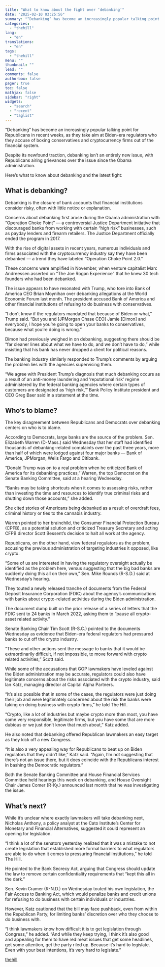 ```yaml
---
title: "What to know about the fight over ‘debanking’"
date: "2025-02-10 03:25:56"
summary: "“Debanking” has become an increasingly popular talking point for Republicans in recent weeks, as they take aim at Biden-era regulators who they accuse of boxing conservatives and cryptocurrency firms out of the financial system. Despite its newfound traction, debanking isn’t an entirely new issue, with Republicans airing grievances over the..."
categories:
  - "thehill"
lang:
  - "en"
translations:
  - "en"
tags:
  - "thehill"
menu: ""
thumbnail: ""
lead: ""
comments: false
authorbox: false
pager: true
toc: false
mathjax: false
sidebar: "right"
widgets:
  - "search"
  - "recent"
  - "taglist"
---
```


“Debanking” has become an increasingly popular talking point for Republicans in recent weeks, as they take aim at Biden-era regulators who they accuse of boxing conservatives and cryptocurrency firms out of the financial system.

Despite its newfound traction, debanking isn’t an entirely new issue, with Republicans airing grievances over the issue since the Obama administration.

Here’s what to know about debanking and the latest fight:

**What is debanking?**
----------------------

Debanking is the closure of bank accounts that financial institutions consider risky, often with little notice or explanation.

Concerns about debanking first arose during the Obama administration with “Operation Choke Point” — a controversial Justice Department initiative that discouraged banks from working with certain “high risk” businesses, such as payday lenders and firearm retailers. The Justice Department officially ended the program in 2017.

With the rise of digital assets in recent years, numerous individuals and firms associated with the cryptocurrency industry say they have been debanked — a trend they have labeled “Operation Choke Point 2.0.”

These concerns were amplified in November, when venture capitalist Marc Andreessen asserted on “The Joe Rogan Experience” that he knew 30 tech founders who had been debanked.

The issue appears to have resonated with Trump, who tore into Bank of America CEO Brian Moynihan over debanking allegations at the World Economic Forum last month. The president accused Bank of America and other financial institutions of refusing to do business with conservatives.

“I don’t know if the regulators mandated that because of Biden or what,” Trump said. “But you and [JPMorgan Chase CEO] Jamie [Dimon] and everybody, I hope you’re going to open your banks to conservatives, because what you’re doing is wrong.”

Dimon had previously weighed in on debanking, suggesting there should be “far cleaner lines about what we have to do, and we don’t have to do,” while insisting that his bank has never dropped a client for political reasons.

The banking industry similarly responded to Trump’s comments by arguing the problem lies with the agencies supervising them.

“We agree with President Trump’s diagnosis that much debanking occurs as a result of an anti-money laundering and ‘reputational risk’ regime administered by the federal banking agencies where certain types of customers are designated as ‘high risk,’” Bank Policy Institute president and CEO Greg Baer said in a statement at the time.

**Who’s to blame?**
-------------------

The key disagreement between Republicans and Democrats over debanking centers on who is to blame.

According to Democrats, large banks are the source of the problem. Sen. Elizabeth Warren (D-Mass.) said Wednesday that her staff had identified thousands of debanking-related complaints over the past three years, more than half of which were lodged against four major banks — Bank of America, JPMorgan, Wells Fargo and Citibank.

“Donald Trump was on to a real problem when he criticized Bank of America for its debanking practices,” Warren, the top Democrat on the Senate Banking Committee, said at a hearing Wednesday.

“Banks may be taking shortcuts when it comes to assessing risks, rather than investing the time and resources to identify true criminal risks and shutting down those accounts,” she added.

She cited stories of Americans being debanked as a result of overdraft fees, criminal history or ties to the cannabis industry.

Warren pointed to her brainchild, the Consumer Financial Protection Bureau (CPFB), as a potential solution and criticized Treasury Secretary and acting CFPB director Scott Bessent’s decision to halt all work at the agency.

Republicans, on the other hand, view federal regulators as the problem, accusing the previous administration of targeting industries it opposed, like crypto.

“Some of us are interested in having the regulatory oversight actually be identified as the problem here, versus suggesting that the big bad banks are suddenly doing this all on their own,” Sen. Mike Rounds (R-S.D.) said at Wednesday’s hearing.

They touted a newly released tranche of documents from the Federal Deposit Insurance Corporation (FDIC) about the agency’s communications with banks about crypto-related activities during the Biden administration.

The document dump built on the prior release of a series of letters that the FDIC sent to 24 banks in March 2022, asking them to “pause all crypto-asset related activity.”

Senate Banking Chair Tim Scott (R-S.C.) pointed to the documents Wednesday as evidence that Biden-era federal regulators had pressured banks to cut off the crypto industry.

“These and other actions sent the message to banks that it would be extraordinarily difficult, if not impossible, to move forward with crypto related activities,” Scott said.

While some of the accusations that GOP lawmakers have leveled against the Biden administration may be accurate, regulators could also have legitimate concerns about the risks associated with the crypto industry, said Ian Katz, managing director at Capital Alpha Partners.

“It’s also possible that in some of the cases, the regulators were just doing their job and were legitimately concerned about the risk the banks were taking on doing business with crypto firms,” he told The Hill.

“Crypto, like a lot of industries but maybe crypto more than most, you have some very responsible, legitimate firms, but you have some that are more dubious or we just don’t know that much about,” Katz added.

He also noted that debanking offered Republican lawmakers an easy target as they kick off a new Congress.

“It is also a very appealing way for Republicans to beat up on Biden regulators that they didn’t like,” Katz said. “Again, I’m not suggesting that there’s not an issue there, but it does coincide with the Republicans interest in bashing the Democratic regulators.”

Both the Senate Banking Committee and House Financial Services Committee held hearings this week on debanking, and House Oversight Chair James Comer (R-Ky.) announced last month that he was investigating the issue.

**What’s next?**
----------------

While it’s unclear where exactly lawmakers will take debanking next, Nicholas Anthony, a policy analyst at the Cato Institute’s Center for Monetary and Financial Alternatives, suggested it could represent an opening for legislation.

“I think a lot of the senators yesterday realized that it was a mistake to not create legislation that established more formal barriers to what regulators are able to do when it comes to pressuring financial institutions,” he told The Hill.

He pointed to the Bank Secrecy Act, arguing that Congress should update the law to remove certain confidentiality requirements that “kept this all in the dark.”

Sen. Kevin Cramer (R-N.D.) on Wednesday touted his own legislation, the Fair Access to Banking Act, which would penalize banks and credit unions for refusing to do business with certain individuals or industries.

However, Katz cautioned that the bill may face pushback, even from within the Republican Party, for limiting banks’ discretion over who they choose to do business with.

“I think lawmakers know how difficult it is to get legislation through Congress,” he added. “And while they keep trying, I think it’s also good and appealing for them to have red meat issues that get some headlines, get some attention, get the party riled up. Because it’s hard to legislate. Even with your best intentions, it’s very hard to legislate.”

[thehill](https://thehill.com/policy/technology/5133445-republicans-debanking-biden-era-regulators/)

